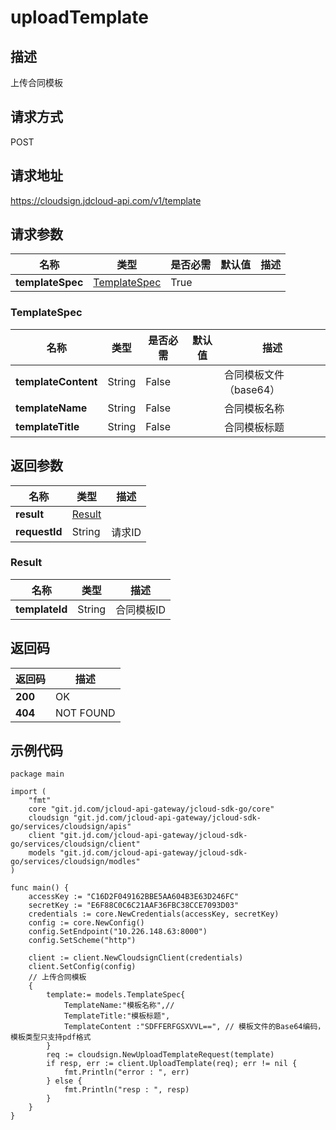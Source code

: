 # uploadTemplate


## 描述
上传合同模板

## 请求方式
POST

## 请求地址
https://cloudsign.jdcloud-api.com/v1/template


## 请求参数
| 名称             | 类型                          | 是否必需 | 默认值 | 描述 |
| ---------------- | ----------------------------- | -------- | ------ | ---- |
| **templateSpec** | [TemplateSpec](#templatespec) | True     |        |      |

### <div id="templatespec">TemplateSpec</div>
| 名称                | 类型   | 是否必需 | 默认值 | 描述                   |
| ------------------- | ------ | -------- | ------ | ---------------------- |
| **templateContent** | String | False    |        | 合同模板文件（base64） |
| **templateName**    | String | False    |        | 合同模板名称           |
| **templateTitle**   | String | False    |        | 合同模板标题           |

## 返回参数
| 名称          | 类型              | 描述   |
| ------------- | ----------------- | ------ |
| **result**    | [Result](#result) |        |
| **requestId** | String            | 请求ID |

### <div id="result">Result</div>
| 名称           | 类型   | 描述       |
| -------------- | ------ | ---------- |
| **templateId** | String | 合同模板ID |

## 返回码
| 返回码  | 描述      |
| ------- | --------- |
| **200** | OK        |
| **404** | NOT FOUND |

## 示例代码

```
package main

import (
	"fmt"
	core "git.jd.com/jcloud-api-gateway/jcloud-sdk-go/core"
	cloudsign "git.jd.com/jcloud-api-gateway/jcloud-sdk-go/services/cloudsign/apis"
	client "git.jd.com/jcloud-api-gateway/jcloud-sdk-go/services/cloudsign/client"
	models "git.jd.com/jcloud-api-gateway/jcloud-sdk-go/services/cloudsign/modles"
)

func main() {
	accessKey := "C16D2F049162BBE5AA604B3E63D246FC"
	secretKey := "E6F88C0C6C21AAF36FBC38CCE7093D03"
	credentials := core.NewCredentials(accessKey, secretKey)
	config := core.NewConfig()
	config.SetEndpoint("10.226.148.63:8000")
	config.SetScheme("http")

	client := client.NewCloudsignClient(credentials)
	client.SetConfig(config)
	// 上传合同模板
	{
		template:= models.TemplateSpec{
			TemplateName:"模板名称",//
			TemplateTitle:"模板标题",
			TemplateContent :"SDFFERFGSXVVL==", // 模板文件的Base64编码，模板类型只支持pdf格式
		}
		req := cloudsign.NewUploadTemplateRequest(template)
		if resp, err := client.UploadTemplate(req); err != nil {
			fmt.Println("error : ", err)
		} else {
			fmt.Println("resp : ", resp)
		}
	}
}
```

